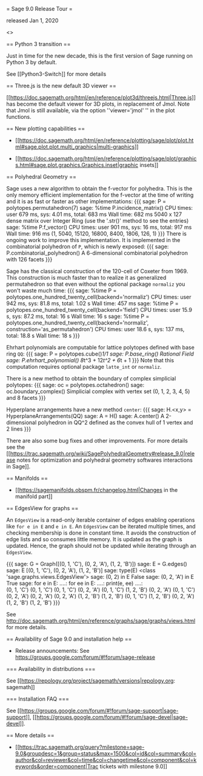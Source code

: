 = Sage 9.0 Release Tour =

released Jan 1, 2020

<<TableOfContents>>

== Python 3 transition ==

Just in time for the new decade, this is the first version of Sage running on Python 3 by default. 

See [[Python3-Switch]] for more details

== Three.js is the new default 3D viewer ==

[[https://doc.sagemath.org/html/en/reference/plot3d/threejs.html|Three.js]] has become the default viewer for 3D plots, in replacement of Jmol. Note that Jmol is still available, via the option ''viewer='jmol' '' in the plot functions. 

== New plotting capabilities ==

* [[https://doc.sagemath.org/html/en/reference/plotting/sage/plot/plot.html#sage.plot.plot.multi_graphics|multi-graphics]]

* [[https://doc.sagemath.org/html/en/reference/plotting/sage/plot/graphics.html#sage.plot.graphics.Graphics.inset|graphic insets]]

== Polyhedral Geometry ==

Sage uses a new algorithm to obtain the f-vector for polyhedra. This is the only memory efficient implementation for the f-vector at the time of writing and it is as fast or faster as other implementations:
{{{
sage: P = polytopes.permutahedron(7)
sage: %time P.incidence_matrix()
CPU times: user 679 ms, sys: 4.01 ms, total: 683 ms
Wall time: 682 ms
5040 x 127 dense matrix over Integer Ring (use the '.str()' method to see the entries)
sage: %time P.f_vector()
CPU times: user 901 ms, sys: 16 ms, total: 917 ms
Wall time: 916 ms
(1, 5040, 15120, 16800, 8400, 1806, 126, 1)
}}}
There is ongoing work to improve this implementation. It is implemented in the combinatorial polyhedron of `P`, which is newly exposed:
{{{
sage: P.combinatorial_polyhedron()
A 6-dimensional combinatorial polyhedron with 126 facets
}}}

Sage has the classical construction of the 120-cell of Coxeter from 1969.
This construction is much faster than to realize it as generalized permutahedron so that even without the optional package `normaliz` you won't waste much time:
{{{
sage: %time P = polytopes.one_hundred_twenty_cell(backend='normaliz')
CPU times: user 942 ms, sys: 81.8 ms, total: 1.02 s
Wall time: 457 ms
sage: %time P = polytopes.one_hundred_twenty_cell(backend='field')
CPU times: user 15.9 s, sys: 87.2 ms, total: 16 s
Wall time: 16 s
sage: %time P = polytopes.one_hundred_twenty_cell(backend='normaliz', construction='as_permutahedron')
CPU times: user 18.6 s, sys: 137 ms, total: 18.8 s
Wall time: 18 s
}}}

Ehrhart polynomials are computable for lattice polytopes defined with base ring `QQ`:
{{{
sage: P = polytopes.cube()*1/1
sage: P.base_ring()
Rational Field
sage: P.ehrhart_polynomial()
8*t^3 + 12*t^2 + 6*t + 1
}}}
Note that this computation requires optional package `latte_int` or `normaliz`.

There is a new method to obtain the boundary of complex simplicial polytopes:
{{{
sage: oc = polytopes.octahedron()
sage: oc.boundary_complex()
Simplicial complex with vertex set (0, 1, 2, 3, 4, 5) and 8 facets
}}}

Hyperplane arrangements have a new method `center`:
{{{
sage: H.<x,y> = HyperplaneArrangements(QQ)
sage: A = H()
sage: A.center()
A 2-dimensional polyhedron in QQ^2 defined as the convex hull of 1 vertex and 2 lines
}}}

There are also some bug fixes and other improvements. For more details see the [[https://trac.sagemath.org/wiki/SagePolyhedralGeometry#release_9.0|release notes for optimization and polyhedral geometry softwares interactions in Sage]].

== Manifolds ==

* [[https://sagemanifolds.obspm.fr/changelog.html|Changes in the manifold part]]


== EdgesView for graphs ==

An `EdgesView` is a read-only iterable container of edges enabling operations like `for e in E` and `e in E`. An `EdgesView` can be iterated multiple times, and checking membership is done in constant time. It avoids the construction of edge lists and so consumes little memory. It is updated as the graph is updated. Hence, the graph should not be updated while iterating through an `EdgesView`.

{{{
sage: G = Graph([(0, 1, 'C'), (0, 2, 'A'), (1, 2, 'B')])
sage: E = G.edges()
sage: E
[(0, 1, 'C'), (0, 2, 'A'), (1, 2, 'B')]
sage: type(E)
<class 'sage.graphs.views.EdgesView'>
sage: (0, 2) in E
False
sage: (0, 2, 'A') in E
True
sage: for e in E:
....:     for ee in E:
....:         print(e, ee)
....:         
(0, 1, 'C') (0, 1, 'C')
(0, 1, 'C') (0, 2, 'A')
(0, 1, 'C') (1, 2, 'B')
(0, 2, 'A') (0, 1, 'C')
(0, 2, 'A') (0, 2, 'A')
(0, 2, 'A') (1, 2, 'B')
(1, 2, 'B') (0, 1, 'C')
(1, 2, 'B') (0, 2, 'A')
(1, 2, 'B') (1, 2, 'B')
}}}

See http://doc.sagemath.org/html/en/reference/graphs/sage/graphs/views.html for more details.


== Availability of Sage 9.0 and installation help ==

* Release announcements: See https://groups.google.com/forum/#!forum/sage-release

=== Availability in distributions ===

See [[https://repology.org/project/sagemath/versions|repology.org: sagemath]]

=== Installation FAQ ===

See [[https://groups.google.com/forum/#!forum/sage-support|sage-support]], [[https://groups.google.com/forum/#!forum/sage-devel|sage-devel]].

== More details ==

* [[https://trac.sagemath.org/query?milestone=sage-9.0&groupdesc=1&group=status&max=1500&col=id&col=summary&col=author&col=reviewer&col=time&col=changetime&col=component&col=keywords&order=component|Trac tickets with milestone 9.0]]
